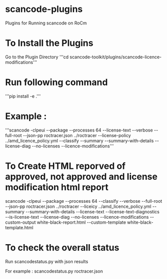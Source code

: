 # scancode-plugins
Plugins for Running scancode on RoCm

# To Install the Plugins
Go to the Plugin Directory
'''cd scancode-toolkit/plugins/scancode-licence-modifications'''

# Run following command
 '''pip install -e .'''




# Example : 

'''scancode -clpeui  --package --processes 64 --license-text --verbose --full-root --json-pp roctracer.json ../roctracer --license-policy ../amd_licence_policy.yml --classify --summary --summary-with-details  --license-diag --no-licenses --licence-modifications'''


# To Create HTML reporved of approved, not approved and license modification html report


scancode -clpeui --package --processes 64 --classify --verbose --full-root --json-pp roctracer.json ../roctracer --liceicy ../amd_licence_policy.yml --summary --summary-with-details --license-text --license-text-diagnostics --is-license-text --license-diag --no-licenses --licence-modifications --custom-output white-black-report.html --custom-template white-black-template.html


# To check the overall status
Run scancodestatus.py with json results

For example : 
scancodestatus.py roctracer.json


